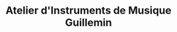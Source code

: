 ---
title: "Atelier d'Instruments de Musique Guillemin"
url: /vetheuil/atelier-dinstruments-de-musique-guillemin/
shop: Instrumente
---